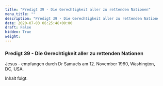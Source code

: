 ```yaml
---
title: "Predigt 39 - Die Gerechtigkeit aller zu rettenden Nationen"
menu_title: ""
description: "Predigt 39 - Die Gerechtigkeit aller zu rettenden Nationen"
date: 2020-07-03 06:25:48+00:00
draft: False
hidden: True
weight:
---
```

### Predigt 39 - Die Gerechtigkeit aller zu rettenden Nationen

Jesus - empfangen durch Dr Samuels am 12. November 1960, Washington, DC, USA.

Inhalt folgt.
